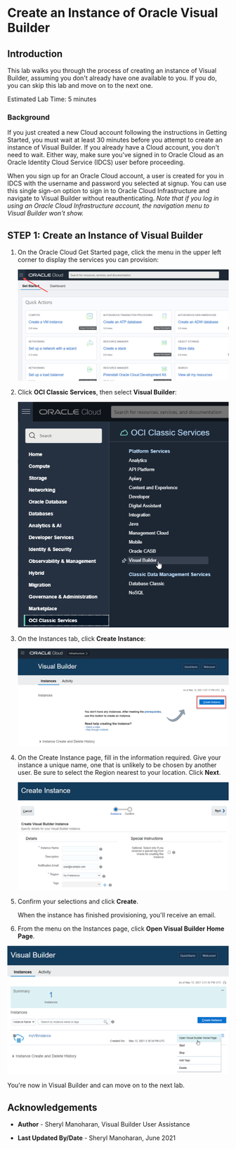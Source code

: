 # Create an Instance of Oracle Visual Builder  

## Introduction

This lab walks you through the process of creating an instance of Visual Builder, assuming you don't already have one available to you.  If you do, you can skip this lab and move on to the next one.

Estimated Lab Time:  5 minutes

### Background

If you just created a new Cloud account following the instructions in Getting Started, you must wait at least 30 minutes before you attempt to create an instance of Visual Builder. If you already have a Cloud account, you don't need to wait. Either way, make sure you've signed in to Oracle Cloud as an Oracle Identity Cloud Service (IDCS) user before proceeding.

When you sign up for an Oracle Cloud account, a user is created for you in IDCS with the username and password you selected at signup. You can use this single sign-on option to sign in to Oracle Cloud Infrastructure and navigate to Visual Builder without reauthenticating. *Note that if you log in using an Oracle Cloud Infrastructure account, the navigation menu to Visual Builder won't show.*

## **STEP 1**: Create an Instance of Visual Builder

1.  On the Oracle Cloud Get Started page, click the menu in the upper left corner to display the services you can provision:

    ![](./images/hamburger.png)

2.  Click **OCI Classic Services**, then select **Visual Builder**:

    ![](./images/platform.png)

3.  On the Instances tab, click **Create Instance**:

    ![](./images/create_instance.png)


4.  On the Create Instance page, fill in the information required.  Give your instance a unique name, one that is unlikely to be chosen by another user.  Be sure to select the Region nearest to your location.  Click **Next**.

    ![](./images/detail.png)

5. Confirm your selections and click **Create**.

    When the instance has finished provisioning, you'll receive an email.  

5. From the menu on the Instances page, click **Open Visual Builder Home Page**.

  ![](./images/open.png)

  You're now in Visual Builder and can move on to the next lab.

## Acknowledgements
* **Author** - Sheryl Manoharan, Visual Builder User Assistance

* **Last Updated By/Date** - Sheryl Manoharan, June 2021
